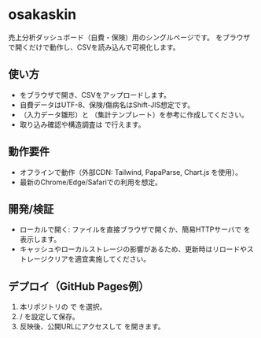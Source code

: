 # osakaskin

売上分析ダッシュボード（自費・保険）用のシングルページです。 をブラウザで開くだけで動作し、CSVを読み込んで可視化します。

## 使い方
-  をブラウザで開き、CSVをアップロードします。
- 自費データはUTF-8、保険/傷病名はShift-JIS想定です。
- （入力データ雛形）と （集計テンプレート）を参考に作成してください。
- 取り込み確認や構造調査は  で行えます。

## 動作要件
- オフラインで動作（外部CDN: Tailwind, PapaParse, Chart.js を使用）。
- 最新のChrome/Edge/Safariでの利用を想定。

## 開発/検証
- ローカルで開く: ファイルを直接ブラウザで開くか、簡易HTTPサーバで  を表示します。
- キャッシュやローカルストレージの影響があるため、更新時はリロードやストレージクリアを適宜実施してください。

## デプロイ（GitHub Pages例）
1. 本リポジトリの  で  を選択。
2.  /  を設定して保存。
3. 反映後、公開URLにアクセスして  を開きます。
